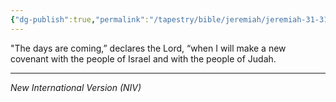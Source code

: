 ```yaml
---
{"dg-publish":true,"permalink":"/tapestry/bible/jeremiah/jeremiah-31-31/","title":"Jeremiah 31:31","hide":true,"tags":["bible-verse"],"dgHomeLink":true,"dgShowLocalGraph":true,"dgEnableSearch":true}
---
```



"The days are coming,” declares the Lord, “when I will make a new covenant with the people of Israel and with the people of Judah.

---
*New International Version (NIV)*